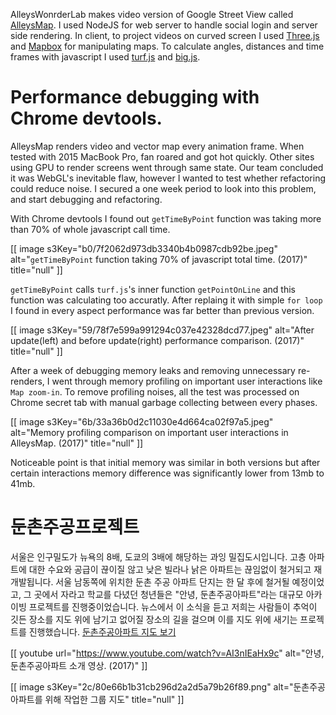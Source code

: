 AlleysWonrderLab makes video version of Google Street View called [AlleysMap](https://map.alleys.co/). I used NodeJS for web server to handle social login and server side rendering. In client, to project videos on curved screen I used [Three.js](https://threejs.org/) and [Mapbox](https://www.mapbox.com/) for manipulating maps. To calculate angles, distances and time frames with javascript I used [turf.js](https://turfjs.org/) and [big.js](http://mikemcl.github.io/big.js/).

# Performance debugging with Chrome devtools.

AlleysMap renders video and vector map every animation frame. When tested with 2015 MacBook Pro, fan roared and got hot quickly. Other sites using GPU to render screens went through same state. Our team concluded it was WebGL's inevitable flaw, however I wanted to test whether refactoring could reduce noise. I secured a one week period to look into this problem, and start debugging and refactoring.

With Chrome devtools I found out `getTimeByPoint` function was taking more than 70% of whole javascript call time.

[[ image s3Key="b0/7f2062d973db3340b4b0987cdb92be.jpeg" alt="`getTimeByPoint` function taking 70% of javascript total time. (2017)" title="null" ]]

`getTimeByPoint` calls `turf.js`'s inner function `getPointOnLine` and this function was calculating too accuratly. After replaing it with simple `for loop` I found in every aspect performance was far better than previous version.

[[ image s3Key="59/78f7e599a991294c037e42328dcd77.jpeg" alt="After update(left) and before update(right) performance comparison. (2017)" title="null" ]]

After a week of debugging memory leaks and removing unnecessary re-renders, I went through memory profiling on important user interactions like `Map zoom-in`. To remove profiling noises, all the test was processed on Chrome secret tab with manual garbage collecting between every phases.

[[ image s3Key="6b/33a36b0d2c11030e4d664ca02f97a5.jpeg" alt="Memory profiling comparison on important user interactions in AlleysMap. (2017)" title="null" ]]

Noticeable point is that initial memory was similar in both versions but after certain interactions memory difference was significantly lower from 13mb to 41mb.

# 둔촌주공프로젝트

서울은 인구밀도가 뉴욕의 8배, 도쿄의 3배에 해당하는 과잉 밀집도시입니다. 고층 아파트에 대한 수요와 공급이 끊이질 않고 낮은 빌라나 낡은 아파트는 끊임없이 철거되고 재개발됩니다. 서울 남동쪽에 위치한 둔촌 주공 아파트 단지는 한 달 후에 철거될 예정이었고, 그 곳에서 자라고 학교를 다녔던 청년들은 "안녕, 둔촌주공아파트"라는 대규모 아카이빙 프로젝트를 진행중이었습니다. 뉴스에서 이 소식을 듣고 저희는 사람들이 추억이 깃든 장소를 지도 위에 남기고 없어질 장소의 길을 걸으며 이를 지도 위에 새기는 프로젝트를 진행했습니다. [둔촌주공아파트 지도 보기](http://map.alleys.co/archive/@hibyedcapt?@=37.52356561054226,127.13778848178367,16.2z)

[[ youtube url="https://www.youtube.com/watch?v=AI3nIEaHx9c" alt="안녕, 둔촌주공아파트 소개 영상. (2017)" ]]

[[ image s3Key="2c/80e66b1b31cb296d2a2d5a79b26f89.png" alt="둔촌주공아파트를 위해 작업한 그룹 지도" title="null" ]]
